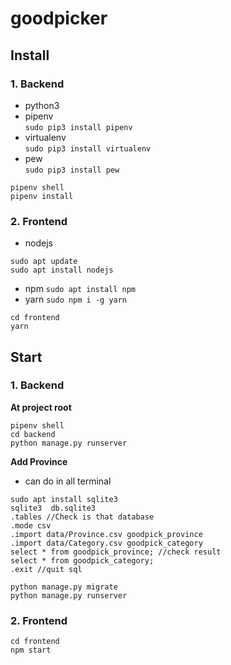 # goodpicker

## Install

### 1. Backend

- python3
- pipenv  
  `sudo pip3 install pipenv`
- virtualenv  
  `sudo pip3 install virtualenv`
- pew  
  `sudo pip3 install pew`
```
pipenv shell
pipenv install
```
### 2. Frontend
- nodejs 
 ```
 sudo apt update
 sudo apt install nodejs
 ```
- npm 
 `sudo apt install npm`
- yarn 
 `sudo npm i -g yarn`
```
cd frontend
yarn
```

## Start

### 1. Backend
**At project root**
```
pipenv shell
cd backend
python manage.py runserver
```
**Add Province**
- can do in all terminal
```
sudo apt install sqlite3
sqlite3  db.sqlite3
.tables //Check is that database
.mode csv
.import data/Province.csv goodpick_province
.import data/Category.csv goodpick_category
select * from goodpick_province; //check result
select * from goodpick_category;
.exit //quit sql
```
```
python manage.py migrate
python manage.py runserver
```

### 2. Frontend

```
cd frontend
npm start
```
